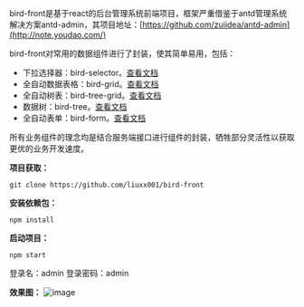 bird-front是基于react的后台管理系统前端项目，框架严重借鉴于antd管理系统解决方案antd-admin，其项目地址：[https://github.com/zuiidea/antd-admin](http://note.youdao.com/)

bird-front对常用的数据组件进行了封装，使其简单易用，包括：
- 下拉选择器：bird-selector。[查看文档](https://github.com/liuxx001/bird-front/blob/master/doc/bird-selector.md)
- 全自动数据表格：bird-grid。[查看文档](https://github.com/liuxx001/bird-front/blob/master/doc/bird-grid.md)
- 全自动树表：bird-tree-grid。[查看文档](https://github.com/liuxx001/bird-front/blob/master/doc/bird-tree-grid.md)
- 数据树：bird-tree。[查看文档](https://github.com/liuxx001/bird-front/blob/master/doc/bird-tree.md)
- 全自动表单：bird-form。[查看文档](https://github.com/liuxx001/bird-front/blob/master/doc/bird-form.md)

所有业务组件的理念均是结合服务端接口进行组件的封装，牺牲部分灵活性以获取更优的业务开发速度。

**项目获取：**

```
git clone https://github.com/liuxx001/bird-front
```

**安装依赖包：**

```
npm install
```

**启动项目：**

```
npm start
```

登录名：admin
登录密码：admin

**效果图：**
![image](https://raw.githubusercontent.com/liuxx001/bird-front/master/doc/bird-admin.png)


